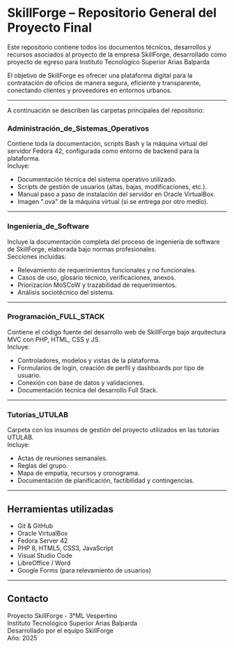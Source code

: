 # SkillForge – Repositorio General del Proyecto Final

Este repositorio contiene todos los documentos técnicos, desarrollos y recursos asociados al proyecto de la empresa SkillForge, desarrollado como proyecto de egreso para Instituto Tecnológico Superior Arias Balparda

El objetivo de SkillForge es ofrecer una plataforma digital para la contratación de oficios de manera segura, eficiente y transparente, conectando clientes y proveedores en entornos urbanos.

---

A continuación se describen las carpetas principales del repositorio:

### Administración_de_Sistemas_Operativos

Contiene toda la documentación, scripts Bash y la máquina virtual del servidor Fedora 42, configurada como entorno de backend para la plataforma.  
Incluye:

- Documentación técnica del sistema operativo utilizado.
- Scripts de gestión de usuarios (altas, bajas, modificaciones, etc.).
- Manual paso a paso de instalación del servidor en Oracle VirtualBox.
- Imagen ".ova" de la máquina virtual (si se entrega por otro medio).

---

### Ingeniería_de_Software

Incluye la documentación completa del proceso de ingeniería de software de SkillForge, elaborada bajo normas profesionales.  
Secciones incluidas:

- Relevamiento de requerimientos funcionales y no funcionales.
- Casos de uso, glosario técnico, verificaciones, anexos.
- Priorización MoSCoW y trazabilidad de requerimientos.
- Análisis sociotécnico del sistema.

---

### Programación_FULL_STACK

Contiene el código fuente del desarrollo web de SkillForge bajo arquitectura MVC con PHP, HTML, CSS y JS.  
Incluye:

- Controladores, modelos y vistas de la plataforma.
- Formularios de login, creación de perfil y dashboards por tipo de usuario.
- Conexión con base de datos y validaciones.
- Documentación técnica del desarrollo Full Stack.

---

### Tutorías_UTULAB

Carpeta con los insumos de gestión del proyecto utilizados en las tutorías UTULAB.  
Incluye:

- Actas de reuniones semanales.
- Reglas del grupo.
- Mapa de empatía, recursos y cronograma.
- Documentación de planificación, factibilidad y contingencias.

---

## Herramientas utilizadas

- Git & GitHub
- Oracle VirtualBox
- Fedora Server 42
- PHP 8, HTML5, CSS3, JavaScript
- Visual Studio Code
- LibreOffice / Word
- Google Forms (para relevamiento de usuarios)

---

## Contacto

Proyecto SkillForge - 3°ML Vespertino  
Instituto Tecnológico Superior Arias Balparda  
Desarrollado por el equipo SkillForge  
Año: 2025